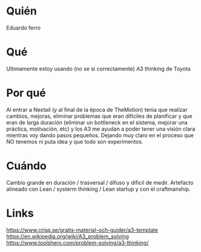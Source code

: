 # Quién
Eduardo ferro

# Qué
Ultimamente estoy usando (no se si correctamente) A3 thinking de Toyota

# Por qué
Al entrar a Nextail (y al final de la época de TheMotion) tenia que realizar cambios, mejoras, eliminar problemas que eran dificiles de planificar y que eran de larga duración (eliminar un bottleneck en el sistema, mejorar una práctica, motivación, etc) y los A3 me ayudan a poder tener una visión clara mientras voy dando pasos pequeños. Dejando muy claro en el proceso que NO tenemos ni puta idea y que todo son experimentos.

# Cuándo
Cambio grande en duración / trasversal / difuso y dificil de medir. Artefacto alineado con Lean / systerm thinking / Lean startup y con el craftmanship.

# Links
https://www.crisp.se/gratis-material-och-guider/a3-template https://en.wikipedia.org/wiki/A3_problem_solving https://www.toolshero.com/problem-solving/a3-thinking/
